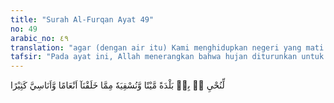 ```yaml
---
title: "Surah Al-Furqan Ayat 49"
no: 49
arabic_no: ٤٩
translation: "agar (dengan air itu) Kami menghidupkan negeri yang mati (tandus), dan Kami memberi minum kepada sebagian apa yang telah Kami ciptakan, (berupa) hewan-hewan ternak dan manusia yang banyak. "
tafsir: "Pada ayat ini, Allah menerangkan bahwa hujan diturunkan untuk menyuburkan negeri-negeri atau tanah yang mati dan tandus. Dengan air hujan pula, Allah memberi minum sebagian besar makhluk-Nya, seperti binatang ternak dan manusia. Dalam ayat lain diterangkan:\n\nDan kamu lihat bumi ini kering, kemudian apabila telah Kami turunkan air (hujan) di atasnya, hiduplah bumi itu dan menjadi subur dan menumbuhkan berbagai jenis pasangan (tetumbuhan) yang indah. (al-hajj/22: 5)\n\nDan firman-Nya:\n\nMaka perhatikanlah bekas-bekas rahmat Allah, bagaimana Allah menghidupkan bumi setelah mati (kering). Sungguh, itu berarti Dia pasti (berkuasa) menghidupkan yang telah mati. (ar-Rum/30: 50)\n\nMenurut para ilmuwan, dari ayat di atas dapat dibahas dua hal, yaitu:\n\n1.Mengenai terjadinya hujan\n\n2.Mengenai indikasi bahwa air hujan membawa kehidupan, sehingga dapat \".... menghidupkan dengannya negeri yang mati...\"\n\nMengenai terjadinya hujan, kisahnya dimulai dengan air yang mengalir di sepanjang anak sungai yang akan bergabung dengan anak sungai lainnya membentuk sungai yang jauh lebih besar, yang akhirnya mengalir ke laut. Sementara air mengalir melalui anak sungai dan sungai, sebagian akan menguap karena panas sinar matahari (berubah menjadi gas) tetapi sebagian besar terus mengalir sampai ke laut. Di laut inilah proses penguapan atau evaporasi selanjutnya berlangsung. \n\nSemua air yang menguap, baik yang berasal dari anak sungai, sungai, atau laut, membentuk uap air di atmosfer. Uap ini naik dan akan menjadi dingin saat mencapai atmosfer yang lebih tinggi. Jika terdapat banyak gas di atmosfer maka uap air ini akan memadat menjadi kelompok gas yang disebut awan. Jika awan tersebut ditiup angin sehingga berkumpul sesamanya, dan naik ke atas sehingga mencapai bagian yang lebih tinggi lagi di lapisan atmosfer, maka uap air akan berubah menjadi tetes-tetes es. \n\nKetika awan menjadi lebih dingin karena suhu atmosfer yang lebih rendah, air menjadi padat (es) dan jatuh, awalnya seperti tetes-tetes es yang sangat kecil, yang biasanya mencair sebelum mencapai tanah. Dengan demikian, tetes air akan jatuh ke bumi sebagai hujan. (lihat juga ar-Ra'd/13: 17; an-Naml/27: 60; al-'Ankabut/29: 63; Luqman/31: 34; as-Sajdah/32: 27; Fathir/35: 27; az-Zumar/39: 21; Qaf/50: 9-11)."
---
```

لِّنُحْيِ َۧ بِهٖ بَلْدَةً مَّيْتًا وَّنُسْقِيَهٗ مِمَّا خَلَقْنَآ اَنْعَامًا وَّاَنَاسِيَّ كَثِيْرًا 